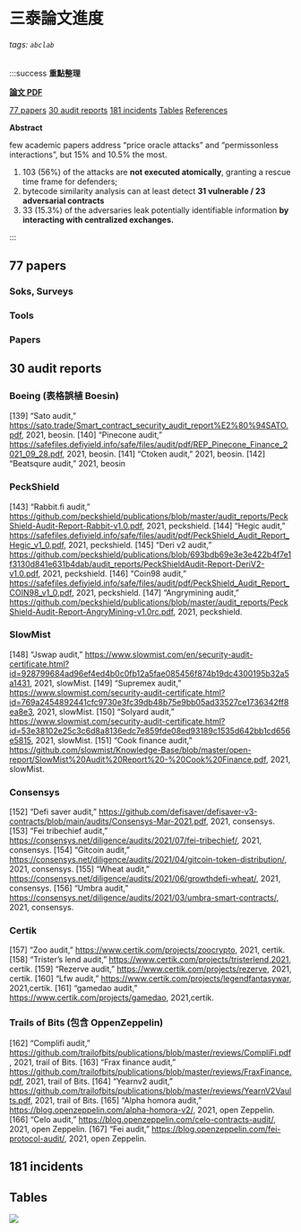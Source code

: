 # 三泰論文進度
###### tags: `abclab`

:::success
**重點整理**

**[論文 PDF](https://arxiv.org/pdf/2208.13035.pdf)**

[77 papers](https://hackmd.io/VReQEF-gTt62jUBPsGuMBQ#77-papers)
[30 audit reports](https://hackmd.io/VReQEF-gTt62jUBPsGuMBQ#30-audit-reports)
[181 incidents](https://hackmd.io/VReQEF-gTt62jUBPsGuMBQ#181-incidents)
[Tables](https://hackmd.io/VReQEF-gTt62jUBPsGuMBQ#Tables)
[References](https://hackmd.io/VReQEF-gTt62jUBPsGuMBQ#References)

**Abstract**

few academic papers address “price oracle attacks” and “permissonless interactions”, but 15% and 10.5% the most.

1. 103 (56%) of the attacks are **not executed atomically**, granting a rescue time frame for defenders;
2. bytecode similarity analysis can at least detect **31 vulnerable / 23 adversarial contracts**
3. 33 (15.3%) of the adversaries leak potentially identifiable information **by interacting with centralized exchanges.**

:::

## 77 papers

### Soks, Surveys

### Tools

### Papers

## 30 audit reports

### Boeing (表格誤植 Boesin)
[139] “Sato audit,” https://sato.trade/Smart_contract_security_audit_report%E2%80%94SATO.pdf, 2021, beosin.
[140] “Pinecone audit,” https://safefiles.defiyield.info/safe/files/audit/pdf/REP_Pinecone_Finance_2021_09_28.pdf, 2021, beosin.
[141] “Ctoken audit,” 2021, beosin.
[142] “Beatsqure audit,” 2021, beosin


### PeckShield
[143] “Rabbit.fi audit,” https://github.com/peckshield/publications/blob/master/audit_reports/PeckShield-Audit-Report-Rabbit-v1.0.pdf, 2021, peckshield.
[144] “Hegic audit,” https://safefiles.defiyield.info/safe/files/audit/pdf/PeckShield_Audit_Report_Hegic_v1_0.pdf, 2021, peckshield.
[145] “Deri v2 audit,” https://github.com/peckshield/publications/blob/693bdb69e3e3e422b4f7e1f3130d841e631b4dab/audit_reports/PeckShieldAudit-Report-DeriV2-v1.0.pdf, 2021, peckshield.
[146] “Coin98 audit,” https://safefiles.defiyield.info/safe/files/audit/pdf/PeckShield_Audit_Report_COIN98_v1_0.pdf, 2021, peckshield.
[147] “Angrymining audit,” https://github.com/peckshield/publications/blob/master/audit_reports/PeckShield-Audit-Report-AngryMining-v1.0rc.pdf, 2021, peckshield.

### SlowMist
[148] “Jswap audit,” https://www.slowmist.com/en/security-audit-certificate.html?id=928799684ad96ef4ed4b0c0fb12a5fae085456f874b19dc4300195b32a5a1431, 2021, slowMist.
[149] “Supremex audit,” https://www.slowmist.com/security-audit-certificate.html?id=769a2454892441cfc9730e3fc39db48b75e9bb05ad33527ce1736342ff8ea8e3, 2021, slowMist.
[150] “Solyard audit,” https://www.slowmist.com/security-audit-certificate.html?id=53e38102e25c3c6d8a8136edc7e859fde08ed93189c1535d642bb1cd656e5815, 2021, slowMist.
[151] “Cook finance audit,” https://github.com/slowmist/Knowledge-Base/blob/master/open-report/SlowMist%20Audit%20Report%20-%20Cook%20Finance.pdf, 2021, slowMist.

### Consensys
[152] “Defi saver audit,” https://github.com/defisaver/defisaver-v3-contracts/blob/main/audits/Consensys-Mar-2021.pdf, 2021, consensys.
[153] “Fei tribechief audit,” https://consensys.net/diligence/audits/2021/07/fei-tribechief/, 2021, consensys.
[154] “Gitcoin audit,” https://consensys.net/diligence/audits/2021/04/gitcoin-token-distribution/, 2021, consensys.
[155] “Wheat audit,” https://consensys.net/diligence/audits/2021/06/growthdefi-wheat/, 2021, consensys.
[156] “Umbra audit,” https://consensys.net/diligence/audits/2021/03/umbra-smart-contracts/, 2021, consensys.

### Certik
[157] “Zoo audit,” https://www.certik.com/projects/zoocrypto, 2021, certik.
[158] “Trister’s lend audit,” https://www.certik.com/projects/tristerlend,2021, certik.
[159] “Rezerve audit,” https://www.certik.com/projects/rezerve, 2021, certik.
[160] “Lfw audit,” https://www.certik.com/projects/legendfantasywar, 2021,certik.
[161] “gamedao audit,” https://www.certik.com/projects/gamedao, 2021,certik.

### Trails of Bits (包含 OppenZeppelin)
[162] “Complifi audit,” https://github.com/trailofbits/publications/blob/master/reviews/CompliFi.pdf, 2021, trail of Bits.
[163] “Frax finance audit,” https://github.com/trailofbits/publications/blob/master/reviews/FraxFinance.pdf, 2021, trail of Bits.
[164] “Yearnv2 audit,” https://github.com/trailofbits/publications/blob/master/reviews/YearnV2Vaults.pdf, 2021, trail of Bits.
[165] “Alpha homora audit,” https://blog.openzeppelin.com/alpha-homora-v2/, 2021, open Zeppelin.
[166] “Celo audit,” https://blog.openzeppelin.com/celo-contracts-audit/, 2021, open Zeppelin.
[167] “Fei audit,” https://blog.openzeppelin.com/fei-protocol-audit/, 2021, open Zeppelin.

## 181 incidents

## Tables
![](https://i.imgur.com/ipsscrW.png)